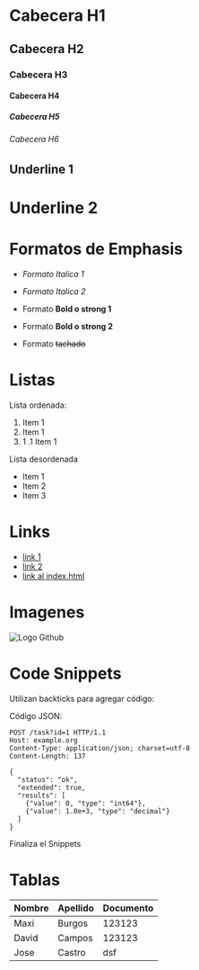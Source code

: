 # Cabecera H1
## Cabecera H2
### Cabecera H3
#### Cabecera H4
##### Cabecera H5
###### Cabecera H6

Underline 1
---------

Underline 2
===========

# Formatos de Emphasis
- *Formato Italica 1*

- _Formato Italica 2_

- Formato **Bold o strong 1** 

- Formato __Bold o strong 2__ 

- Formato ~~tachado~~

# Listas

Lista ordenada:

1. Item 1
2. Item 1
3. 1 .1 Item 1

Lista desordenada

- Item 1
- Item 2
- Item 3

# Links

- <a href="www.google.com">link 1</a>
- [link 2 ](www.google.com)
- [link al index.html](index.html )

# Imagenes

![Logo Github](https://github.githubassets.com/images/modules/logos_page/GitHub-Mark.png)

# Code Snippets
Utilizan backticks para agregar código:

Código JSON:
```
POST /task?id=1 HTTP/1.1
Host: example.org
Content-Type: application/json; charset=utf-8
Content-Length: 137

{
  "status": "ok",
  "extended": true,
  "results": [
    {"value": 0, "type": "int64"},
    {"value": 1.0e+3, "type": "decimal"}
  ]
}
```
Finaliza el Snippets

# Tablas

| Nombre | Apellido | Documento |
| ------ | -------- | --------- |
| Maxi   | Burgos   |     123123|
| David   | Campos   |  123123  |
| Jose   | Castro   |  dsf  |
 
 
